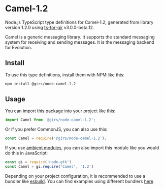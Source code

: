 
# Camel-1.2

Node.js TypeScript type definitions for Camel-1.2, generated from library version 1.2.0 using [ts-for-gir](https://github.com/gjsify/ts-for-gjs) v3.0.0-beta.12.

Camel is a generic messaging library. It supports the standard messaging system for receiving and sending messages. It is the messaging backend for Evolution.

## Install

To use this type definitions, install them with NPM like this:
```bash
npm install @girs/node-camel-1.2
```

## Usage

You can import this package into your project like this:
```ts
import Camel from '@girs/node-camel-1.2';
```

Or if you prefer CommonJS, you can also use this:
```ts
const Camel = require('@girs/node-camel-1.2');
```

If you use [ambient modules](https://github.com/gjsify/ts-for-gir/tree/main/packages/cli#ambient-modules), you can also import this module like you would do this in JavaScript:

```ts
const gi = require('node-gtk')
const Camel = gi.require('Camel', '1.2')
```

Depending on your project configuration, it is recommended to use a bundler like [esbuild](https://esbuild.github.io/). You can find examples using different bundlers [here](https://github.com/gjsify/ts-for-gir/tree/main/examples).